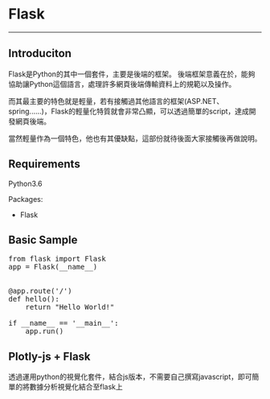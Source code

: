 # Flask

---

## Introduciton

Flask是Python的其中一個套件，主要是後端的框架。
後端框架意義在於，能夠協助讓Python這個語言，處理許多網頁後端傳輸資料上的規範以及操作。

而其最主要的特色就是輕量，若有接觸過其他語言的框架(ASP.NET、spring......)，Flask的輕量化特質就會非常凸顯，可以透過簡單的script，達成開發網頁後端。

當然輕量作為一個特色，他也有其優缺點，這部份就待後面大家接觸後再做說明。

## Requirements
Python3.6

Packages:
* Flask


## Basic Sample

<pre>
from flask import Flask
app = Flask(__name__)


@app.route('/')
def hello():
    return "Hello World!"

if __name__ == '__main__':
    app.run()
</pre>


## Plotly-js + Flask

透過運用python的視覺化套件，結合js版本，不需要自己撰寫javascript，即可簡單的將數據分析視覺化結合至flask上

